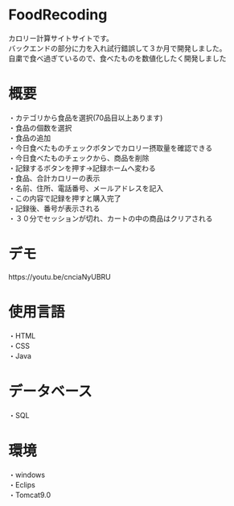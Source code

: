 # FoodRecoding
カロリー計算サイトサイトです。<br>
バックエンドの部分に力を入れ試行錯誤して３か月で開発しました。<br>
自粛で食べ過ぎているので、食べたものを数値化したく開発しました<br>

<h1>概要</h1>
・カテゴリから食品を選択(70品目以上あります)<br>
・食品の個数を選択<br>
・食品の追加<br>
・今日食べたものチェックボタンでカロリー摂取量を確認できる<br>
・今日食べたものチェックから、商品を削除<br>
・記録するボタンを押す→記録ホームへ変わる<br>
・食品、合計カロリーの表示<br>
・名前、住所、電話番号、メールアドレスを記入<br>
・この内容で記録を押すと購入完了<br>
・記録後、番号が表示される<br>
・３０分でセッションが切れ、カートの中の商品はクリアされる<br>

<h1>デモ</h1>
  https://youtu.be/cnciaNyUBRU
  
<h1>使用言語</h1>
・HTML<br>
・CSS<br>
・Java<br>

<h1>データベース</h1>
・SQL


<h1>環境</h1>
・windows<br>
・Eclips<br>
・Tomcat9.0<br>

  
